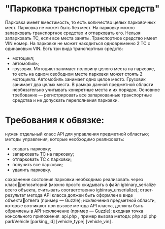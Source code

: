 # "Парковка транспортных средств"
Парковка имеет вместимость, то есть количество целых парковочных мест.
Парковка не может быть без мест.
На парковку можно запарковать транспортное средство и отпарковать его.
Нельзя запарковать ТС, если все места заняты.
Транспортное средство имеет VIN номер. На парковке не может находиться
одновременно 2 ТС с одинаковым VIN.
Есть три вида транспортных средств:
* мотоцикл;
* автомобиль;
* грузовик.
Мотоцикл занимает половину целого места на парковке, то есть на одном
свободном месте парковки может стоять 2 мотоцикла. Автомобиль занимает
одно целое место. Грузовик занимает два целых места.
В рамках данной предметной области необязательно учитывать конкретные
места и их порядок. Основное требование — регистрировать все
запаркованные транспортные средства и не допускать переполнения парковки.
# Требования к обвязке:
нужен отдельный класс API для управления предметной областью;
методы управления, которые необходимо реализовать:
- создать парковку;
- запарковать ТС на парковку;
- отпарковать ТС с парковки;
- получить все парковки;
- удалить парковку.

сохранение состояния парковки необходимо реализовать через классрепозиторий (можно просто скидывать в файл igbinary_serialize всего
объекта, считывать соответственно igbinray_unserialize);
ответ-результат метода API класса должен быть оформлен в виде объектаответа (пример — Guzzle);
исключения предметной области, которые возникают при вызове метода
API класса, должны быть обрамлены в API-исключение (пример — Guzzle);
входная точка консольного приложения: api.php , пример вызова метода:
php api.php parkVehicle [parking_id] [vehicle_type] [vehicle_vin] .